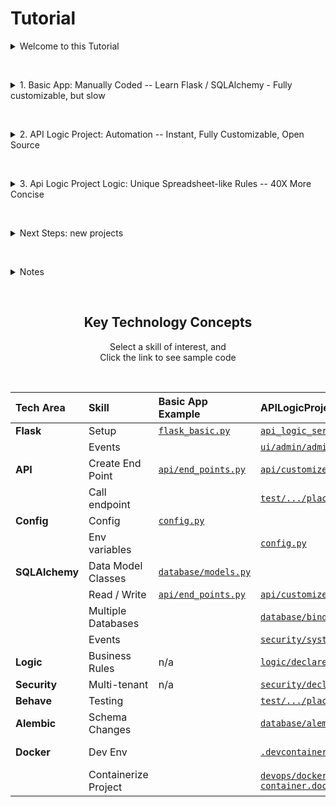 # Tutorial

<details markdown>

<br>

<summary>Welcome to this Tutorial</summary>

Use this Tutorial for a quick tour of API Logic Server 

- **Instant** project creation from a database
- **Fully customizable,** using both standard code (Flask/SQLAlchemy), and **rules** -- in *your* IDE

This contains several projects:


| Project | What it is | Use it to... |
|:---- |:------|:-----------|
| 1. Basic_App | Hand Coded app - 1 endpoint | Learn basic Flask / SQLAlchemy coding |
| 2. ApiLogicProject | Northwind Database - Uncustomized | Explore **automated project creation** from Database |
| 3. ApiLogicProject_Logic | Northwind Database - Customized | Explore **customizing** with code, and rule-based logic |
| Next Steps | Create other sample databases | More examples - initial project creation from Database |

&nbsp;

Using this tutorial:

- Project 1 is focused on learning Flask/SQLAlchemy.  
    - You probably want to **skip** this initially.
    - One advantage of API Logic Server is that you can deliver results *while you learn* Python, Flask and SQLAlchemy.
- If you want to focus on **project creation,** you can start with *Next Steps*.
- The Key Technology Concepts (at end) is an inventory of essential skills for creating Flask/SQLAlchemy systems.  Each are illustrated here.

Projects 1-3 use the [Northwind Sample Database](https://apilogicserver.github.io/Docs/Sample-Database/).  


</details>

&nbsp;

<details markdown>

<br>

<summary>1. Basic App: Manually Coded -- Learn Flask / SQLAlchemy - Fully customizable, but slow</summary>

This illustrates a typical framework-based approach for creating projects - a minimal project for seeing core Flask and SQLAlchemy services in action.

Execute using the Run Configuration, and test with `cURL`.  You can explore key aspects of this app in the [1. Basic_app/readme.md](./1.%20Basic_App/readme.md).

<details markdown>

<summary> Show me how </summary>

&nbsp;

To run the basic app:

1. Click **Run and Debug** (you should see *1. Basic App: Flask / SQLAlchemy*), and the green button to start the server

2. Copy the `cURL` text, and paste it into the `bash`/`zsh` window

3. When you have reviewed the result ([here's the readme](./1.%20Basic_App/readme.md)), **stop** the server

<figure><img src="https://github.com/ApiLogicServer/Docs/blob/main/docs/images/tutorial/1-basic-app-tutorial-tutorial.png?raw=true"></figure>

</details>

&nbsp;

Frameworks are flexible, and leverage your existing dev environment (IDE, git, etc).  But the manual effort is time-consuming, and complex.  This minimal project **does not provide:**

* an API endpoint for each table

* a User Interface

* any security, or business logic (multi-table derivations and constraints).

The next section illustrates an approach that creates executable projects instantly, including support for an API, an Admin App, and logic / security.


</details>

&nbsp;


<details markdown>

<summary>2. API Logic Project: Automation -- Instant, Fully Customizable, Open Source</summary>

<br>

Instead of frameworks, we might consider a Low Code approach.  Low Code tools provide excellent custom user interfaces.  However, these often require extensive screen painting, and typically require a proprietary IDE.

The *2. ApiLogicProject* app provides an alternative, creating an entire project by reading your schema.  This automated approach is:

* **Instant:** faster than Low Code screen painting, with instant APIs and Admin User Interfaces:

  * **API:** an endpoint for each table, with filtering, sorting, pagination and related data access.  Swagger is automatic.

      * We saw above it's straightforward to provide a *single endpoint.*  It's quite another matter -- *weeks to months* -- to provide endpoints for **all** the tables, that include all the services noted above.  That's a horse of an entirely different feather.<br><br>

  * **Admin UI:** multi-page / multi-table apps, with page navigations, automatic joins and declarative hide/show.  It executes a yaml file, so basic customizations do not require HTML or JavaScript background.

      * Custom UIs can be built using your tool of choice (React, Angular, etc), using the API<br><br>

* **Fully Customizable:** use Python and standard IDEs such as VSCode or PyCharm. We'll see several examples in the `ApiLogicProject_Logic`, below. 

* **Open Source:** install with pip or docker.


This application was *not coded* - **it was created** using the API Logic Server CLI (Command Language Interface), with 1 command (don't do this now - it's already been done):

```bash
ApiLogicServer create --project_name=ApiLogicProject --db_url=nw-  # use Northwind, no customizations
```

To execute (see *Show me how*, below, for details): **restart the server** with **Run and Debug >> *2. API Logic Server: Instant, Open***, and then start the Browser at localhost:5656 **(url in the console log)**

&nbsp;

<details markdown>

<summary> Show me how </summary>

&nbsp;

To run the ApiLogicProject app, **stop the running server** (see figure above), and

1. Restart the Server:

    1. Click **Run and Debug**
    2. Use the dropdown to select **2. API Logic Server: Instant, Open**, and
    3. Click the green button to start the server
<br><br>

2. Start the Browser at localhost:5656, using the **url shown in the console log**

Don't spend too much time exploring the app, we'll see a much better version in just a moment...

<figure><img src="https://github.com/ApiLogicServer/Docs/blob/main/docs/images/tutorial/2-apilogicproject-tutorial-tutorial-tutorial.png?raw=true"></figure>

</details>

&nbsp;

> Key Takeway: you will achieve this level automation for your projects: provide a database, get an instant API and Admin App.  Then, customize in your IDE. 

&nbsp;

An instant Admin App and API are a great start, but there are some significant short-comings:

* **No security -** no login authentication

* **No logic -** multi-table derivations and constraints for save logic

    * For example, open **Customer** (left nav menu), **click `ALFKI`**, and **EDIT > DELETE the first Order**.  Re-click Customer from the left nav menu - it should have reduced the customer's balance from 2102, but it's unchanged.   That's because there is *no logic...*

Let's see how these are addressed, in the next section.

</details>

&nbsp;

<details markdown>

<summary>3. Api Logic Project Logic: Unique Spreadsheet-like Rules -- 40X More Concise</summary>

<br>

A running API and UI are a great start, but completing the project requires customization - new endpoints, and particularly business logic for integrity and security.  This can be as much as half the effort, so we really haven't achieved "Low Code" until these are addressed.

These are addressed using your IDE, with:

* **Standard Code:** use Flask and SQLAlchemy, exactly as you normally do, and


* **Logic:** unique spreadsheet-like rules address multi-table constraints and derivations, improving conciseness by a remarkable 40x.  Rules are **declared in *your IDE,*** with full support for code completion, logging, and debugging.

Customizations are illustrated in the project [`3. ApiLogicProject_Logic`](3.%20ApiLogicProject_Logic/).  To see the changes, run the app like this:

1. **Stop the server** using the red "stop" button.
2. **Restart the server** with the same procedure as Step 2, above, but choose Run Configuration ***3. API Logic Project: Logic***.<br>

<details markdown>

<summary>&nbsp;&nbsp;&nbsp;&nbsp;&nbsp;&nbsp;&nbsp;Remind me how</summary>

1. Restart the Server:

    1. Click **Run and Debug**
    2. Use the dropdown to select **3. API Logic Project: Logic**, and
    3. Click the green button to start the server
<br><br>

2. Start the Browser at localhost:5656, using the **url shown in the console log**

</details>

<p align="center">
  <h2 align="center">Explore Key Customizations</h2>
</p>
<p align="center">
  Explore customizations in project: <i>3. ApiLogicProject_Logic</i><br>
  Click Explore Code to see the code.
</p>

| Customization Area           | Try It                                                                                                                                                                                            | Click to Explore Code                                                                                  | Notes                |
|:-----------------------------|:--------------------------------------------------------------------------------------------------------------------------------------------------------------------------------------------------|:----------------------------------------------------------------------------------------------|:---------------------|
| **Login Authentication**     | Click Category - observe you need to **login** now (user u1, password p)                                                                                                                                  | [```config.py```](3.%20ApiLogicProject_Logic/config.py)                                       | See SECURITY_ENABLED |
| **Role-Based Authorization** | Observe categories has **fewer rows**                                                                                                                                                                         | [```security/declare_security.py```](3.%20ApiLogicProject_Logic/security/declare_security.py) |                      |
| **Admin App**                | Observe **help text** describes features                                                                                                                                                 | [```ui/admin/admin.yaml```](3.%20ApiLogicProject_Logic/ui/admin/admin.yaml)                  | Not complex JS, HTML                     |
| **Multi-table Update Logic** | Delete Order now adjusts the customer balance                                                                                                                                                    | [```logic/declare_logic.py```](3.%20ApiLogicProject_Logic/logic/declare_logic.py)             |  Spreadsheet-like logic                    |                                                                
| **New API endpoint**         | Use Swagger for endpoint: *CategoriesEndPoint/get_cats*<br><br>See [docs](https://apilogicserver.github.io/Docs/Security-Swagger/) - authenticate as **u1**  | [```api/customize_api.py```](3.%20ApiLogicProject_Logic/api/customize_api.py)                 | Standard Flask/SQLAlchemy  |

&nbsp;

> **Key Take-aways** <br>1. **Instant** project creation -- 1 command for an executable project<br>2. Spreadsheet-like **Rules** -- rules are a key topic, driving agility, quality and collaboration; for more information, [see here](https://apilogicserver.github.io/Docs/Logic-Why/)<br>3. Fully Customizable in ***your* IDE** -- standard Flask/SQLAlchemy

&nbsp;

Use the [```Detailed Tutorial```](3.%20ApiLogicProject_Logic/Tutorial.md) to further explore this app.

</details>

&nbsp;
<details markdown>

&nbsp;

<summary>Next Steps: new projects</summary>

As shown above, it's easy to create projects with a single command.  To help you explore, ApiLogicServer provides several pre-installed sqlite databases.  For example, create a project for this 1 table database:

```bash
cd tutorial
ApiLogicServer create --project_name=todo --db_url=todo
```
Then, **restart** the server as above, using the Run Configuration for `Execute ToDo`.

You can also try these other examples (be sure to `cd tutorial`; use the name below for both the _project_name_ and the _db_url_):

* **chinook** - albums and artists
* **classicmodels** - customers and orders

Launch configurations have been pre-created, then re-execute the Admin app as above.<br><br>

> Next, try it on your own databases: if you have a database, you can have an API and an Admin app in minutes.

&nbsp;

<details markdown>

<summary> Providing the db_url for your own database </summary>

&nbsp;

The system provides shorthand notations for the pre-installed sample databases above.  For your own databases, you will need to provide a SQLAlchemy URI for the `db_url` parameter.  These can be tricky - try `ApiLogicServer examples`, or, when all else fails, [try the docs](https://apilogicserver.github.io/Docs/Database-Connectivity/).

</details>

&nbsp;

Click here for the [docs](https://apilogicserver.github.io/Docs/).

</details>

&nbsp;

<details markdown>

<summary> Notes </summary>




Please find additional notes below.

<details markdown>

<summary> Project Structure </summary>

&nbsp;

This tutorial is actually 3 independent projects.  When you create a project using `ApiLogicServer create --project_name=my_project`, the system will create a free-standing project.  The project will include your container settings, IDE settings etc, so you can just open it your IDE to run and debug.

</details>


</details>

&nbsp;

<p align="center">
  <h2 align="center">Key Technology Concepts</h2>
</p>
<p align="center">
  Select a skill of interest, and<br>Click the link to see sample code
</p>
&nbsp;


| Tech Area | Skill | Basic App Example | APILogicProject Logic Example | Notes   |
|:---- |:------|:-----------|:--------|:--------|
| __Flask__ | Setup | [```flask_basic.py```](1.%20Basic_App/flask_basic.py) |  [```api_logic_server_run.py```](3.%20ApiLogicProject_Logic/api_logic_server_run.py) |  |
|  | Events | |  [```ui/admin/admin_loader.py```](3.%20ApiLogicProject_Logic/ui/admin/admin_loader.py) |  |
| __API__ | Create End Point | [```api/end_points.py```](1.%20Basic_App/api/end_points.py) | [```api/customize_api.py```](3.%20ApiLogicProject_Logic/api/customize_api.py) |  see `def order():` |
|  | Call endpoint |  | [```test/.../place_order.py```](3.%20ApiLogicProject_Logic/test/api_logic_server_behave/features/steps/place_order.py) | |
| __Config__ | Config | [```config.py```](3.%20ApiLogicProject_Logic/config.py) | | |
|  | Env variables |  | [```config.py```](3.%20ApiLogicProject_Logic/config.py) | os.getenv(...)  |
| __SQLAlchemy__ | Data Model Classes | [```database/models.py```](3.%20ApiLogicProject_Logic/database/models.py) |  |  |
|  | Read / Write | [```api/end_points.py```](3.%20Basic_App/api/end_points.py) | [```api/customize_api.py```](3.%20ApiLogicProject_Logic/api/customize_api.py) | see `def order():`  |
|  | Multiple Databases |  | [```database/bind_databases.py```](3.%20ApiLogicProject_Logic/database/bind_databases.py) |   |
|  | Events |  | [```security/system/security_manager.py```](3.%20ApiLogicProject_Logic/security/system/security_manager.py) |  |
| __Logic__ | Business Rules | n/a | [```logic/declare_logic.py```](3.%20ApiLogicProject_Logic/logic/declare_logic.py) | ***Unique*** to API Logic Server  |
| __Security__ | Multi-tenant | n/a | [```security/declare_security.py```](3.%20ApiLogicProject_Logic/security/declare_security.py) |   |
| __Behave__ | Testing |  | [```test/.../place_order.py```](3.%20ApiLogicProject_Logic/test/api_logic_server_behave/features/steps/place_order.py) |  |
| __Alembic__ | Schema Changes |  | [```database/alembic/readme.md```](3.%20ApiLogicProject_Logic/database/alembic/readme.md) |   |
| __Docker__ | Dev Env | | [```.devcontainer/devcontainer.json```](.devcontainer/devcontainer.json) | See also "For_VS_Code.dockerFile" |
|  | Containerize Project |  | [```devops/docker/build-container.dockerfile```](3.%20ApiLogicProject_Logic/devops/docker/build-container.dockerfile) |  |